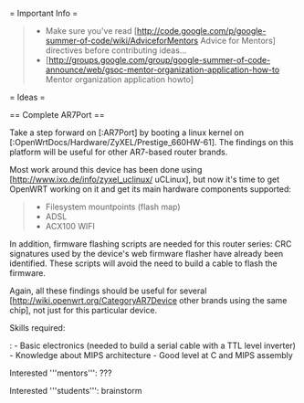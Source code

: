 = Important Info =

> -   Make sure you've read
>     \[<http://code.google.com/p/google-summer-of-code/wiki/AdviceforMentors>
>     Advice for Mentors\] directives before contributing ideas...
> -   \[<http://groups.google.com/group/google-summer-of-code-announce/web/gsoc-mentor-organization-application-how-to>
>     Mentor organization application howto\]

= Ideas =

== Complete AR7Port ==

Take a step forward on \[:AR7Port\] by booting a linux kernel on
\[:OpenWrtDocs/Hardware/ZyXEL/Prestige\_660HW-61\]. The findings on this
platform will be useful for other AR7-based router brands.

Most work around this device has been done using
\[<http://www.ixo.de/info/zyxel_uclinux/> uCLinux\], but now it's time
to get OpenWRT working on it and get its main hardware components
supported:

> -   Filesystem mountpoints (flash map)
> -   ADSL
> -   ACX100 WIFI

In addition, firmware flashing scripts are needed for this router
series: CRC signatures used by the device's web firmware flasher have
already been identified. These scripts will avoid the need to build a
cable to flash the firmware.

Again, all these findings should be useful for several
\[<http://wiki.openwrt.org/CategoryAR7Device> other brands using the
same chip\], not just for this particular device.

Skills required:

:   -   Basic electronics (needed to build a serial cable with a TTL
        level inverter)
    -   Knowledge about MIPS architecture
    -   Good level at C and MIPS assembly

Interested '''mentors''': ???

Interested '''students''': brainstorm
